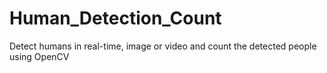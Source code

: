 # Human_Detection_Count
Detect humans in real-time, image or video and count the detected people using OpenCV
